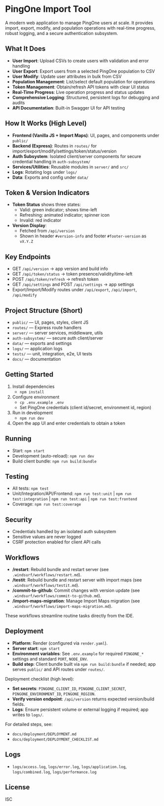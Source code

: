 # PingOne Import Tool

A modern web application to manage PingOne users at scale. It provides import, export, modify, and population operations with real-time progress, robust logging, and a secure authentication subsystem.

## What It Does
- **User Import**: Upload CSVs to create users with validation and error handling
- **User Export**: Export users from a selected PingOne population to CSV
- **User Modify**: Update user attributes in bulk from CSV
- **Population Management**: List/select default population for operations
- **Token Management**: Obtain/refresh API tokens with clear UI status
- **Real-Time Progress**: Live operation progress and status updates
- **Comprehensive Logging**: Structured, persistent logs for debugging and audits
- **API Documentation**: Built-in Swagger UI for API testing

## How It Works (High Level)
- **Frontend (Vanilla JS + Import Maps)**: UI, pages, and components under `public/`
- **Backend (Express)**: Routes in `routes/` for import/export/modify/settings/token/status/version
- **Auth Subsystem**: Isolated client/server components for secure credential handling in `auth-subsystem/`
- **Services/Utilities**: Reusable modules in `server/` and `src/`
- **Logs**: Rotating logs under `logs/`
- **Data**: Exports and config under `data/`

## Token & Version Indicators
- **Token Status** shows three states:
  - Valid: green indicator; shows time-left
  - Refreshing: animated indicator; spinner icon
  - Invalid: red indicator
- **Version Display**:
  - Fetched from `/api/version`
  - Shown in header `#version-info` and footer `#footer-version` as `vX.Y.Z`

## Key Endpoints
- GET `/api/version` → app version and build info
- GET `/api/token/status` → token presence/validity/time-left
- POST `/api/token/refresh` → refresh token
- GET `/api/settings` and POST `/api/settings` → app settings
- Export/Import/Modify routes under `/api/export`, `/api/import`, `/api/modify`

## Project Structure (Short)
- `public/` — UI, pages, styles, client JS
- `routes/` — Express route handlers
- `server/` — server services, middleware, utils
- `auth-subsystem/` — secure auth client/server
- `data/` — exports and settings
- `logs/` — application logs
- `tests/` — unit, integration, e2e, UI tests
- `docs/` — documentation

## Getting Started
1) Install dependencies
   - `npm install`
2) Configure environment
   - `cp .env.example .env`
   - Set PingOne credentials (client id/secret, environment id, region)
3) Run in development
   - `npm run dev`
4) Open the app UI and enter credentials to obtain a token

## Running
- Start: `npm start`
- Development (auto-reload): `npm run dev`
- Build client bundle: `npm run build:bundle`

## Testing
- All tests: `npm test`
- Unit/Integration/API/Frontend: `npm run test:unit` | `npm run test:integration` | `npm run test:api` | `npm run test:frontend`
- Coverage: `npm run test:coverage`

## Security
- Credentials handled by an isolated auth subsystem
- Sensitive values are never logged
- CSRF protection enabled for client API calls

## Workflows
- __/restart__: Rebuild bundle and restart server (see `.windsurf/workflows/restart.md`).
- __/testit__: Rebuild bundle and restart server with import maps (see `.windsurf/workflows/testit.md`).
- __/commit-to-github__: Commit changes with version update (see `.windsurf/workflows/commit-to-github.md`).
- __/import-maps-migration__: Manage Import Maps migration (see `.windsurf/workflows/import-maps-migration.md`).

These workflows streamline routine tasks directly from the IDE.

## Deployment
- __Platform__: Render (configured via `render.yaml`).
- __Server start__: `npm start`
- __Environment variables__: See `.env.example` for required `PINGONE_*` settings and standard `PORT`, `NODE_ENV`.
- __Build step__: Client bundle built via `npm run build:bundle` if needed; app serves `public/` and API routes under `routes/`.

Deployment checklist (high level):
- __Set secrets__: `PINGONE_CLIENT_ID`, `PINGONE_CLIENT_SECRET`, `PINGONE_ENVIRONMENT_ID`, `PINGONE_REGION`.
- __Verify version endpoint__: `/api/version` returns expected version/build fields.
- __Logs__: Ensure persistent volume or external logging if required; app writes to `logs/`.

For detailed steps, see:
- `docs/deployment/DEPLOYMENT.md`
- `docs/deployment/DEPLOYMENT_CHECKLIST.md`

## Logs
- `logs/access.log`, `logs/error.log`, `logs/application.log`, `logs/combined.log`, `logs/performance.log`

## License
ISC